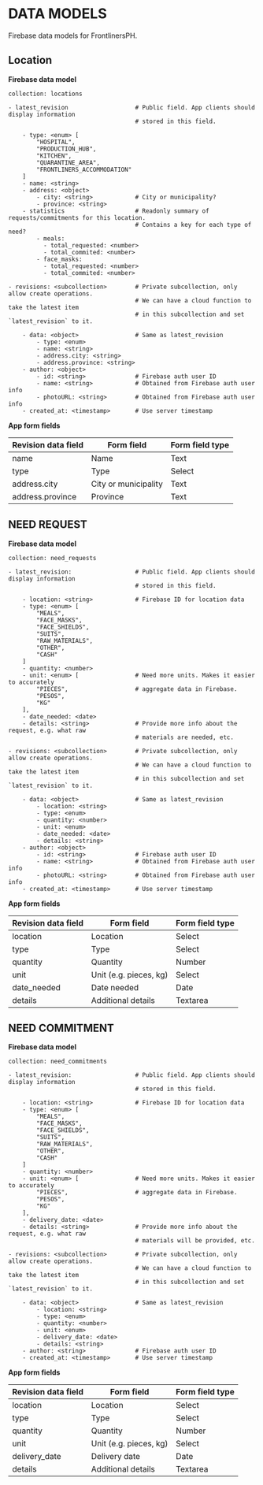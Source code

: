 # DATA MODELS

Firebase data models for FrontlinersPH.



## Location

**Firebase data model**

```
collection: locations

- latest_revision                   # Public field. App clients should display information
                                    # stored in this field.

    - type: <enum> [
        "HOSPITAL",
        "PRODUCTION_HUB",
        "KITCHEN",
        "QUARANTINE_AREA",
        "FRONTLINERS_ACCOMMODATION"
    ]
    - name: <string>
    - address: <object>
        - city: <string>            # City or municipality?
        - province: <string>
    - statistics                    # Readonly summary of requests/commitments for this location.
                                    # Contains a key for each type of need?
        - meals:
          - total_requested: <number>
          - total_commited: <number>
        - face_masks:
          - total_requested: <number>
          - total_commited: <number>

- revisions: <subcollection>        # Private subcollection, only allow create operations.
                                    # We can have a cloud function to take the latest item
                                    # in this subcollection and set `latest_revision` to it.

    - data: <object>                # Same as latest_revision
        - type: <enum>
        - name: <string>
        - address.city: <string>
        - address.province: <string>
    - author: <object>
        - id: <string>              # Firebase auth user ID
        - name: <string>            # Obtained from Firebase auth user info
        - photoURL: <string>        # Obtained from Firebase auth user info
    - created_at: <timestamp>       # Use server timestamp
```

**App form fields**

| Revision data field | Form field           | Form field type |
| ------------------- | -------------------- | --------------- |
| name                | Name                 | Text            |
| type                | Type                 | Select          |
| address.city        | City or municipality | Text            |
| address.province    | Province             | Text            |



## NEED REQUEST

**Firebase data model**

```
collection: need_requests

- latest_revision:                  # Public field. App clients should display information
                                    # stored in this field.

    - location: <string>            # Firebase ID for location data
    - type: <enum> [
        "MEALS",
        "FACE_MASKS",
        "FACE_SHIELDS",
        "SUITS",
        "RAW_MATERIALS",
        "OTHER",
        "CASH"
    ]
    - quantity: <number>
    - unit: <enum> [                # Need more units. Makes it easier to accurately
        "PIECES",                   # aggregate data in Firebase.
        "PESOS",
        "KG"
    ],
    - date_needed: <date>
    - details: <string>             # Provide more info about the request, e.g. what raw
                                    # materials are needed, etc.

- revisions: <subcollection>        # Private subcollection, only allow create operations.
                                    # We can have a cloud function to take the latest item
                                    # in this subcollection and set `latest_revision` to it.

    - data: <object>                # Same as latest_revision
        - location: <string>
        - type: <enum>
        - quantity: <number>
        - unit: <enum>
        - date_needed: <date>
        - details: <string>
    - author: <object>
        - id: <string>              # Firebase auth user ID
        - name: <string>            # Obtained from Firebase auth user info
        - photoURL: <string>        # Obtained from Firebase auth user info
    - created_at: <timestamp>       # Use server timestamp
```

**App form fields**

| Revision data field | Form field             | Form field type |
| ------------------- | ---------------------- | --------------- |
| location            | Location               | Select          |
| type                | Type                   | Select          |
| quantity            | Quantity               | Number          |
| unit                | Unit (e.g. pieces, kg) | Select          |
| date_needed         | Date needed            | Date            |
| details             | Additional details     | Textarea        |



## NEED COMMITMENT

**Firebase data model**

```
collection: need_commitments

- latest_revision:                  # Public field. App clients should display information
                                    # stored in this field.

    - location: <string>            # Firebase ID for location data
    - type: <enum> [
        "MEALS",
        "FACE_MASKS",
        "FACE_SHIELDS",
        "SUITS",
        "RAW_MATERIALS",
        "OTHER",
        "CASH"
    ]
    - quantity: <number>
    - unit: <enum> [                # Need more units. Makes it easier to accurately
        "PIECES",                   # aggregate data in Firebase.
        "PESOS",
        "KG"
    ],
    - delivery_date: <date>
    - details: <string>             # Provide more info about the request, e.g. what raw
                                    # materials will be provided, etc.

- revisions: <subcollection>        # Private subcollection, only allow create operations.
                                    # We can have a cloud function to take the latest item
                                    # in this subcollection and set `latest_revision` to it.

    - data: <object>                # Same as latest_revision
        - location: <string>
        - type: <enum>
        - quantity: <number>
        - unit: <enum>
        - delivery_date: <date>
        - details: <string>
    - author: <string>              # Firebase auth user ID
    - created_at: <timestamp>       # Use server timestamp
```

**App form fields**

| Revision data field | Form field             | Form field type |
| ------------------- | ---------------------- | --------------- |
| location            | Location               | Select          |
| type                | Type                   | Select          |
| quantity            | Quantity               | Number          |
| unit                | Unit (e.g. pieces, kg) | Select          |
| delivery_date       | Delivery date          | Date            |
| details             | Additional details     | Textarea        |
